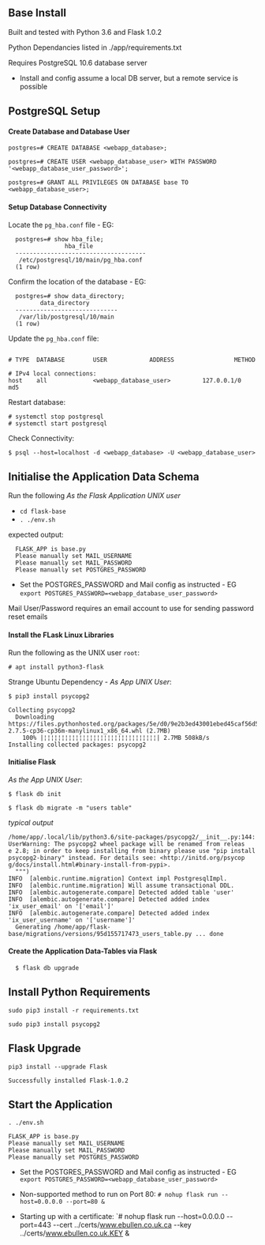 

## Base Install ##

Built and tested with Python 3.6 and Flask 1.0.2  
  
Python Dependancies listed in ./app/requirements.txt  

Requires PostgreSQL 10.6 database server   
- Install and config assume a local DB server, but a remote service is possible

## PostgreSQL Setup ##

#### Create Database and Database User ####

`postgres=# CREATE DATABASE <webapp_database>;`

`postgres=# CREATE USER <webapp_database_user> WITH PASSWORD '<webapp_database_user_password>';`

`postgres=# GRANT ALL PRIVILEGES ON DATABASE base TO <webapp_database_user>;`

#### Setup Database Connectivity ####
  
Locate the `pg_hba.conf` file - EG:
```  
  postgres=# show hba_file;
                hba_file
  -------------------------------------
   /etc/postgresql/10/main/pg_hba.conf
  (1 row)
```
  
Confirm the location of the database - EG:
```
  postgres=# show data_directory;
         data_directory
  -----------------------------
   /var/lib/postgresql/10/main
  (1 row)
```
  
Update the `pg_hba.conf` file:
```

# TYPE  DATABASE        USER            ADDRESS                 METHOD

# IPv4 local connections:
host    all             <webapp_database_user>         127.0.0.1/0          md5

```
  
Restart database:
```
# systemctl stop postgresql
# systemctl start postgresql
```

Check Connectivity:   
```
$ psql --host=localhost -d <webapp_database> -U <webapp_database_user>  

```

## Initialise the Application Data Schema ##

Run the following *As the Flask Application UNIX user*  

 + `cd flask-base`  
 + `. ./env.sh`  
  
expected output: 
   
```
  FLASK_APP is base.py
  Please manually set MAIL_USERNAME
  Please manually set MAIL_PASSWORD
  Please manually set POSTGRES_PASSWORD
``` 

+ Set the POSTGRES_PASSWORD and Mail config as instructed - EG `export POSTGRES_PASSWORD=<webapp_database_user_password>`

Mail User/Password requires an email account to use for sending password reset emails
  
  
#### Install the FLask Linux Libraries ####

Run the following as the UNIX user `root`:
  
`# apt install python3-flask`
  
Strange Ubuntu Dependency - *As App UNIX User*:
 
`$ pip3 install psycopg2 `

```
Collecting psycopg2
  Downloading https://files.pythonhosted.org/packages/5e/d0/9e2b3ed43001ebed45caf56d5bb9d44ed3ebd68e12b87845bfa7bcd46250/psycopg2-2.7.5-cp36-cp36m-manylinux1_x86_64.whl (2.7MB)
    100% |¦¦¦¦¦¦¦¦¦¦¦¦¦¦¦¦¦¦¦¦¦¦¦¦¦¦¦¦¦¦¦¦| 2.7MB 508kB/s
Installing collected packages: psycopg2
```
  
#### Initialise Flask ####

*As the App UNIX User*:



`$ flask db init`
  
`$ flask db migrate -m "users table" `

*typical output*
```
/home/app/.local/lib/python3.6/site-packages/psycopg2/__init__.py:144: UserWarning: The psycopg2 wheel package will be renamed from releas    e 2.8; in order to keep installing from binary please use "pip install psycopg2-binary" instead. For details see: <http://initd.org/psycop    g/docs/install.html#binary-install-from-pypi>.
  """)
INFO  [alembic.runtime.migration] Context impl PostgresqlImpl.
INFO  [alembic.runtime.migration] Will assume transactional DDL.
INFO  [alembic.autogenerate.compare] Detected added table 'user'
INFO  [alembic.autogenerate.compare] Detected added index 'ix_user_email' on '['email']'
INFO  [alembic.autogenerate.compare] Detected added index 'ix_user_username' on '['username']'
  Generating /home/app/flask-base/migrations/versions/95d155717473_users_table.py ... done

```

#### Create the Application Data-Tables via Flask ####

`  $ flask db upgrade`


## Install Python Requirements ##

`sudo pip3 install -r requirements.txt`  
  
`sudo pip3 install psycopg2`

## Flask Upgrade ##
`pip3 install --upgrade Flask`

```
Successfully installed Flask-1.0.2
```


## Start the Application ##

`. ./env.sh`

```
FLASK_APP is base.py
Please manually set MAIL_USERNAME
Please manually set MAIL_PASSWORD
Please manually set POSTGRES_PASSWORD
```  

+ Set the POSTGRES_PASSWORD and Mail config as instructed - EG `export POSTGRES_PASSWORD=<webapp_database_user_password>`

+ Non-supported method to run on Port 80:
`# nohup flask run --host=0.0.0.0 --port=80 &`

+ Starting up with a certificate:
`# nohup flask run --host=0.0.0.0 --port=443 --cert ../certs/www.ebullen.co.uk.ca --key ../certs/www.ebullen.co.uk.KEY &


